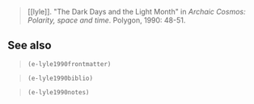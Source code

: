 > [[lyle]]. "The Dark Days and the Light Month" in *Archaic Cosmos: Polarity, space and time*. Polygon, 1990: 48-51.
## See also
> `(e-lyle1990frontmatter)`

> `(e-lyle1990biblio)`

> `(e-lyle1990notes)`
